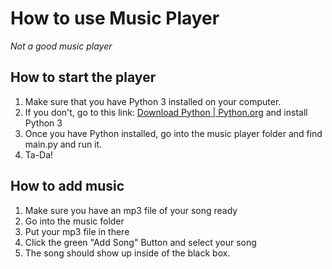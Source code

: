 # How to use Music Player
*Not a good music player*

## How to start the player
1. Make sure that you have Python 3 installed on your computer.
2. If you don't, go to this link: [Download Python | Python.org](https://www.python.org/downloads/) and install Python 3
3. Once you have Python installed, go into the music player folder and find main.py and run it.
4. Ta-Da!

## How to add music
1. Make sure you have an mp3 file of your song ready
2. Go into the music folder
3. Put your mp3 file in there
4. Click the green "Add Song" Button and select your song
5. The song should show up inside of the black box.

